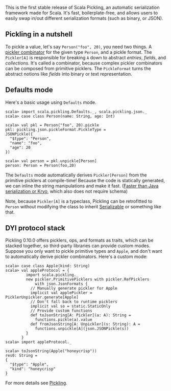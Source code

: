 This is the first stable release of Scala Pickling, an automatic serialization framework made for Scala.
It's fast, boilerplate-free, and allows users to easily swap in/out different serialization formats (such as binary, or JSON).

## Pickling in a nutshell

To pickle a value, let's say `Person("foo", 20)`, you need two things.
A [pickler combinator][Kennedy] for the given type `Person`, and a pickle format.
The `Pickler[A]` is responsible for breaking `A` down to abstract *entries*, *fields*, and *collections*.
It's called a combinator, because complex pickler combinators can be composed from primitive picklers.
The `PickleFormat` turns the abstract notions like *fields* into binary or text representation.

## Defaults mode

Here's a basic usage using `Defaults` mode.

    scala> import scala.pickling.Defaults._, scala.pickling.json._
    scala> case class Person(name: String, age: Int)
    
    scala> val pkl = Person("foo", 20).pickle
    pkl: pickling.json.pickleFormat.PickleType =
    JSONPickle({
      "$type": "Person",
      "name": "foo",
      "age": 20
    })

    scala> val person = pkl.unpickle[Person]
    person: Person = Person(foo,20)

The `Defaults` mode automatically derives `Pickler[Person]` from the primitive picklers at compile-time!
Because the code is statically generated, we can inline the string manipulations and make it fast.
([Faster than Java serialization or Kryo][Miller], which also does not require schema)

Note, because `Pickler[A]` is a typeclass, Pickling can be retrofitted to `Person`
without modifying the class to inherit [Serializable][1] or something like that.

## DYI protocol stack

Pickling 0.10.0 offers picklers, ops, and formats as traits, which can be
stacked together, so third-party libraries can provide custom modes.
Suppose you only want to pickle primitive types and `Apple`, and don't want to automatically
derive pickler combinators. Here's a custom mode:

    scala> case class Apple(kind: String)
    scala> val appleProtocol = {
             import scala.pickling._
             new pickler.PrimitivePicklers with pickler.RefPicklers
                 with json.JsonFormats {
               // Manually generate pickler for Apple
               implicit val applePickler = PicklerUnpickler.generate[Apple]
               // Don't fall back to runtime picklers
               implicit val so = static.StaticOnly
               // Provide custom functions
               def toJsonString[A: Pickler](a: A): String =
                 functions.pickle(a).value
               def fromJsonString[A: Unpickler](s: String): A =
                 functions.unpickle[A](json.JSONPickle(s))
             }
           }
    scala> import appleProtocol._
    
    scala> toJsonString(Apple("honeycrisp"))
    res0: String =
    {
      "$type": "Apple",
      "kind": "honeycrisp"
    }

For more details see [Pickling][Pickling].

  [Kennedy]: http://research.microsoft.com/pubs/64036/picklercombinators.pdf
  [Miller]: http://infoscience.epfl.ch/record/187787/files/oopsla-pickling_1.pdf
  [Pickling]: https://github.com/scala/pickling
  [1]: http://docs.oracle.com/javase/7/docs/api/java/io/Serializable.html
